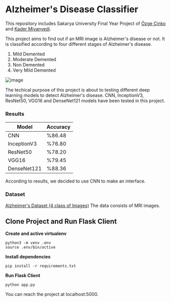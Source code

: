 # Alzheimer's Disease Classifier
This repository includes Sakarya University Final Year Project of [Özge Çinko](https://github.com/ozgecinko) and [Kader Miyanyedi](https://github.com/Kadermiyanyedi). 

This project aims to find out if an MRI image is Alzheimer's disease or not.
It is classified according to four different stages of Alzheimer's disease.
1. Mild Demented
2. Moderate Demented
3. Non Demented
4. Very Mild Demented

![image](https://user-images.githubusercontent.com/58422765/147390575-fc40557d-f8a3-4a21-b2e7-9654ef19856d.gif)


The techical purpose of this project is about to testing different deep learning models to detect Alzheimer's disease.
CNN, InceptionV3, ResNet50, VGG16 and DenseNet121 models have been tested in this project.

### Results

| Model             	| Accuracy 	|
|-------------------	|----------	|
| CNN            	    | %86.48  	|
| InceptionV3       	| %76.80  	|
| ResNet50          	| %78.20   	|
| VGG16             	| %79.45  	|
| DenseNet121       	| %88.36 	  |

According to results, we decided to use CNN to make an interface.


### Dataset
[Alzheimer's Dataset (4 class of Images)](https://www.kaggle.com/tourist55/alzheimers-dataset-4-class-of-images)
The data consists of MRI images.


## Clone Project and Run Flask Client

**Create and active virtualenv**

```
python3 -m venv .env
source .env/bin/active
```

**Install dependencies**

```
pip install -r requirements.txt
```

**Run Flask Client**

```
python app.py
```

You can reach the project at localhost:5000.
